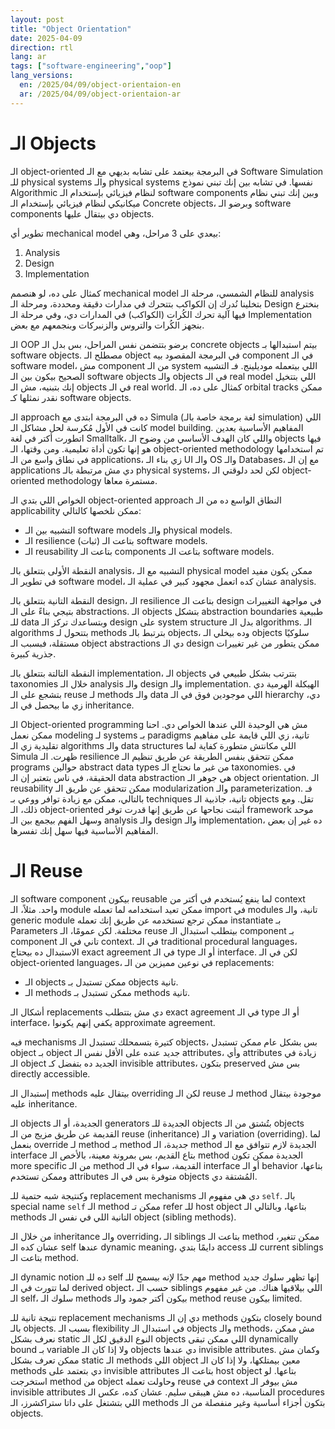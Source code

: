 ```yaml
---
layout: post
title: "Object Orientation"
date: 2025-04-09
direction: rtl
lang: ar
tags: ["software-engineering","oop"]
lang_versions:
  en: /2025/04/09/object-orientaion-en  
  ar: /2025/04/09/object-orientaion-ar 
---
```



# الـ Objects

الـ object-oriented في البرمجة بيعتمد على تشابه بديهي مع الـ Software Simulation للـ physical systems والـ physical systems نفسها. في تشابه بين إنك تبني نموذج Algorithmic لنظام فيزيائي بإستخدام الـ software components وبين إنك تبني نظام ميكانيكي لنظام فيزيائي بإستخدام الـ Concrete objects، وبرضو الـ software components دي بيتقال عليها objects.

تطوير أي mechanical model بيعدي على 3 مراحل، وهي:

1. Analysis
2. Design
3. Implementation

كمثال على ده، لو هنصمم mechanical model للنظام الشمسي، مرحلة الـ analysis بتخلينا نُدرك إن الكواكب بتتحرك في مدارات دقيقة ومحددة، ومرحلة الـ Design بنخترع فيها آلية تحرك الكُرات (الكواكب) في المدارات دي، وفي مرحلة الـ Implementation بنجهز الكُرات والتروس والزنبركات وبنجمعهم مع بعض.

الـ OOP برضو بتتضمن نفس المراحل، بس بدل الـ concrete objects بيتم استبدالها بـ software objects. مصطلح الـ object في البرمجة المقصود بيه component في الـ software model، مش component من الـ system اللي بيتعمله موديلينج. فـ التشبيه الصحيح بيكون بين الـ software objects والـ objects في الـ real model اللي بتتخيل إنك بتبنيه، مش الـ objects في الـ real world. كمثال على ده، الـ orbital tracks ممكن نقدر نمثلها كـ software objects.

الـ approach ده في البرمجة ابتدى مع Simula (لغة برمجة خاصة بالـ simulation) اللي كانت في الأول مُكرسة لحل مشاكل الـ model building. المفاهيم الأساسية بعدين اتطورت أكتر في لغة Smalltalk، واللي كان الهدف الأساسي من وضوح الـ objects فيها هو إنها تكون أداة تعليمية. ومن وقتها، الـ object-oriented methodology تم استخدامها في نطاق واسع من الـ applications، زي بناء الـ UI والـ OS والـ Databases، مع إن الـ applications دي مش مرتبطة بالـ physical systems، لكن لحد دلوقتي الـ object-oriented methodology مستمرة معاها.

الخواص اللي بتدي الـ object-oriented approach النطاق الواسع ده من الـ applicability ممكن نلخصها كالتالي:

- التشبيه بين الـ software models والـ physical models.
- الـ resilience (ثبات) بتاعت الـ software models.
- الـ reusability بتاعت الـ components بتاعت الـ software models.

النقطة الأولى بتتعلق بالـ analysis، التشبيه مع الـ physical model ممكن يكون مفيد في تطوير الـ software model، عشان كده اتعمل مجهود كبير في عملية الـ analysis.

النقطة التانية بتتعلق بالـ design، الـ resilience بتاعت الـ design في مواجهة التغييرات بتيجي بناءً على الـ abstractions. الـ objects بتشكل abstraction boundaries طبيعية للـ data وبتساعدك تركز الـ design على system structure بدل الـ algorithms. الـ algorithms بتتحول لـ methods بترتبط بالـ objects، وده بيخلي الـ objects سلوكيًا مستقلة، فبسبب الـ object abstractions دي الـ design ممكن يتطور من غير تغييرات جذرية كبيرة.

النقطة التالتة بتتعلق بالـ implementation، الـ objects بتترتب بشكل طبيعي في taxonomies خلال الـ analysis والـ design والـ implementation. الهيكلة الهرمية دي بتشجع على الـ reuse لـ methods والـ data اللي موجودين فوق في الـ hierarchy دي، زي ما بيحصل في الـ inheritance.

الـ Object-oriented programming مش هي الوحيدة اللي عندها الخواص دي. احنا ممكن نعمل modeling لـ systems بـ paradigms تانية، زي اللي قايمة على مفاهيم تقليدية زي الـ algorithms والـ data structures اللي مكانتش متطورة كفاية لما Simula ظهرت. الـ resilience ممكن تتحقق بنفس الطريقة عن طريق تنظيم الـ programs حوالين abstract data types من غير ما نحتاج الـ taxonomies. في الحقيقة، في ناس بتعتبر إن الـ data abstraction هي جوهر الـ object orientation. الـ reusability ممكن تتحقق عن طريق الـ modularization والـ parameterization. فـ بالتالي، ممكن مع زيادة توافر ووعي بـ techniques تانية، جاذبية الـ objects تقل. ومع ذلك، الـ object-oriented أثبتت نجاحها عن طريق إنها قدرت توفر framework موحد وسهل الفهم بيجمع بين الـ analysis والـ design والـ implementation، ده غير إن بعض المفاهيم الأساسية فيها سهل إنك تفسرها.

# الـ Reuse

الـ software component بيكون reusable لما ينفع يُستخدم في أكتر من context واحد. مثلاً، الـ module ممكن تعيد استخدامه لما تعمله import في modules تانية، والـ generic module ممكن ترجع تستخدمه عن طريق إنك تعمله instantiate بـ Parameters مختلفة. لكن عمومًا، الـ reuse بيتطلب استبدال الـ component بـ component تاني في الـ context.
في الـ traditional procedural languages، الاستبدال ده بيحتاج exact agreement في الـ type أو الـ interface. لكن في الـ object-oriented languages، في نوعين مميزين من الـ replacements:

- الـ objects ممكن تستبدل بـ objects تانية.
- الـ methods ممكن تستبدل بـ methods تانية.

أشكال الـ replacements دي مش بتتطلب exact agreement في الـ type أو الـ interface، يكفي إنهم يكونوا approximate agreement.

فيه mechanisms كتيرة بتسمحلك تستبدل الـ objects، بس بشكل عام ممكن تستبدل object بـ object جديد عنده على الأقل نفس الـ attributes، وأي attributes زيادة في الـ object الجديد ده بتفضل كـ invisible attributes، بتكون preserved بس مش directly accessible.

إستبدال الـ methods بيتقال عليه overriding لكن الـ reuse لـ method موجودة بيتقال عليه inheritance.

الـ objects الجديدة، أو الـ generators الجديدة للـ objects بتُشتق من الـ objects القديمة عن طريق مزيج من الـ reuse (inheritance) و الـ variation (overriding). لما بنعمل override لـ method بـ method جديدة، الـ method الجديدة لازم تتوافق مع الـ interface بتاع القديم، بس بمرونة معينة، بالأخص الـ method الجديدة ممكن تكون more specific من الـ method القديمة، سواء في الـ interface أو الـ behavior بتاعها، وممكن تستخدم attributes متوفرة بس في الـ objects المُشتقة دي.

وكنتيجة شبه حتمية للـ replacement mechanisms دي هي مفهوم الـ `self`. بالـ special name `self` الـ method ممكن تـ refer للـ host object بتاعها، وبالتالي الـ methods التانية اللي في نفس الـ object (sibling methods).

من خلال الـ inheritance والـ overriding، الـ siblings بتاعت الـ method ممكن تتغير، عشان كده الـ self عندها dynamic meaning، دايمًا بتدي access للـ current siblings بتاعت الـ method.

الـ dynamic notion ده للـ self مهم جدًا لإنه بيسمح للـ method إنها تظهر سلوك جديد لما تتورث في الـ derived object، حسب الـ siblings اللي بيلاقيها هناك. من غير مفهوم الـ self، سلوك الـ methods بيكون أكتر جمود والـ method reuse بيكون limited.

نتيجة تانية للـ replacement mechanisms دي إن الـ methods بتكون closely bound بالـ objects. بسبب الـ flexibility في استبدال الـ objects والـ methods، مش ممكن نعرف بشكل static النوع الدقيق لكل الـ objects اللي ممكن تبقى dynamically bound بـ variable ولا إذا كان الـ objects دي عندها invisible attributes. وكمان مش ممكن تعرف بشكل static الـ methods اللي object معين بيمتلكها، ولا إذا كان الـ methods دي بتعتمد على invisible attributes بتاعت الـ host object بتاعها. لو استخرجت method من object وحاولت تعمله reuse في context مش بيوفر الـ invisible attributes المناسبة، ده مش هيبقى سليم. عشان كده، عكس الـ procedures اللي بتشتغل على داتا ستراكشرز، الـ methods بتكون أجزاء أساسية وغير منفصلة من الـ objects.